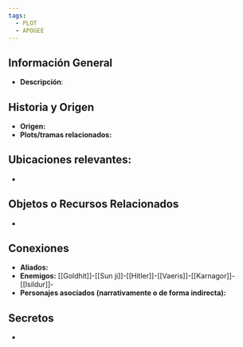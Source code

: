 ```yaml
---
tags:
  - PLOT
  - APOGEE
---
```

## Información General 
- **Descripción**: 

## Historia y Origen 
- **Origen:** 
- **Plots/tramas relacionados:** 

## Ubicaciones relevantes:
- 

## Objetos o Recursos Relacionados 
- 

## Conexiones 
- **Aliados:** 
- **Enemigos:** [[Goldhit]]-[[Sun ji]]-[[Hitler]]-[[Vaeris]]-[[Karnagor]]-[[Isildur]]-
- **Personajes asociados (narrativamente o de forma indirecta):** 

## Secretos
- 